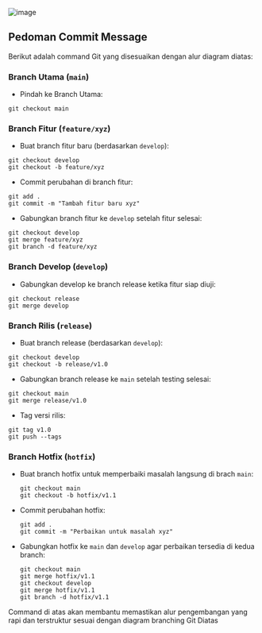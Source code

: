 ![image](https://github.com/user-attachments/assets/8b7ff85b-fc08-4307-b3fe-e005b84fef9f)

## <a name="commit"></a> Pedoman Commit Message

Berikut adalah command Git yang disesuaikan dengan alur diagram diatas:

### **Branch Utama (`main`)**

  * Pindah ke Branch Utama:
   
   ```
   git checkout main
   ```

### **Branch Fitur (`feature/xyz`)**

  * Buat branch fitur baru (berdasarkan `develop`):

   ```
   git checkout develop
   git checkout -b feature/xyz
   ```

  * Commit perubahan di branch fitur:

   ```
   git add .
   git commit -m "Tambah fitur baru xyz"
   ```
   
  * Gabungkan branch fitur ke `develop` setelah fitur selesai:

   ```
   git checkout develop
   git merge feature/xyz
   git branch -d feature/xyz
   ```

### **Branch Develop (`develop`)**

  * Gabungkan develop ke branch release ketika fitur siap diuji:

   ```
   git checkout release
   git merge develop
   ```

### **Branch Rilis (`release`)**

  * Buat branch release (berdasarkan `develop`):

   ```
   git checkout develop
   git checkout -b release/v1.0
   ```

  * Gabungkan branch release ke `main` setelah testing selesai:

   ```
   git checkout main
   git merge release/v1.0
   ```
  * Tag versi rilis:

   ```
   git tag v1.0
   git push --tags
   ```

### **Branch Hotfix (`hotfix`)**

  * Buat branch hotfix untuk memperbaiki masalah langsung di brach `main`:
    
    ```
    git checkout main
    git checkout -b hotfix/v1.1
    ```
  
  * Commit perubahan hotfix:

    ```
    git add .
    git commit -m "Perbaikan untuk masalah xyz"
    ```
    
  * Gabungkan hotfix ke `main` dan `develop` agar perbaikan tersedia di kedua branch:

    ```
    git checkout main
    git merge hotfix/v1.1
    git checkout develop
    git merge hotfix/v1.1
    git branch -d hotfix/v1.1
    ```

Command di atas akan membantu memastikan alur pengembangan yang rapi dan terstruktur sesuai dengan diagram branching Git Diatas
